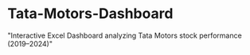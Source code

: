 # Tata-Motors-Dashboard
"Interactive Excel Dashboard analyzing Tata Motors stock performance (2019–2024)"
